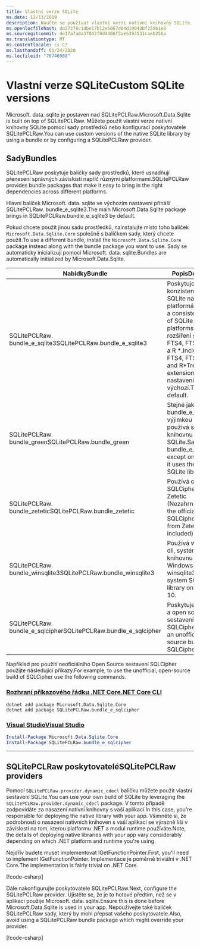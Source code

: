 ```yaml
---
title: Vlastní verze SQLite
ms.date: 12/13/2019
description: Naučte se používat vlastní verzi nativní knihovny SQLite.
ms.openlocfilehash: dd27278c1dbe17b12e5067d04d19043bf259b1e8
ms.sourcegitcommit: de17a7a0a37042f0d4406f5ae5393531caeb25ba
ms.translationtype: MT
ms.contentlocale: cs-CZ
ms.lasthandoff: 01/24/2020
ms.locfileid: "76746988"
---
```

# <a name="custom-sqlite-versions"></a><span data-ttu-id="b0b89-103">Vlastní verze SQLite</span><span class="sxs-lookup"><span data-stu-id="b0b89-103">Custom SQLite versions</span></span>

<span data-ttu-id="b0b89-104">Microsoft. data. sqlite je postaven nad SQLitePCLRaw.</span><span class="sxs-lookup"><span data-stu-id="b0b89-104">Microsoft.Data.Sqlite is built on top of SQLitePCLRaw.</span></span> <span data-ttu-id="b0b89-105">Můžete použít vlastní verze nativní knihovny SQLite pomocí sady prostředků nebo konfigurací poskytovatele SQLitePCLRaw.</span><span class="sxs-lookup"><span data-stu-id="b0b89-105">You can use custom versions of the native SQLite library by using a bundle or by configuring a SQLitePCLRaw provider.</span></span>

## <a name="bundles"></a><span data-ttu-id="b0b89-106">Sady</span><span class="sxs-lookup"><span data-stu-id="b0b89-106">Bundles</span></span>

<span data-ttu-id="b0b89-107">SQLitePCLRaw poskytuje balíčky sady prostředků, které usnadňují přenesení správných závislostí napříč různými platformami.</span><span class="sxs-lookup"><span data-stu-id="b0b89-107">SQLitePCLRaw provides bundle packages that make it easy to bring in the right dependencies across different platforms.</span></span>

<span data-ttu-id="b0b89-108">Hlavní balíček Microsoft. data. sqlite ve výchozím nastavení přináší SQLitePCLRaw. bundle_e_sqlite3.</span><span class="sxs-lookup"><span data-stu-id="b0b89-108">The main Microsoft.Data.Sqlite package brings in SQLitePCLRaw.bundle_e_sqlite3 by default.</span></span>

<span data-ttu-id="b0b89-109">Pokud chcete použít jinou sadu prostředků, nainstalujte místo toho balíček `Microsoft.Data.Sqlite.Core` společně s balíčkem sady, který chcete použít.</span><span class="sxs-lookup"><span data-stu-id="b0b89-109">To use a different bundle, install the `Microsoft.Data.Sqlite.Core` package instead along with the bundle package you want to use.</span></span> <span data-ttu-id="b0b89-110">Sady se automaticky inicializují pomocí Microsoft. data. sqlite.</span><span class="sxs-lookup"><span data-stu-id="b0b89-110">Bundles are automatically initialized by Microsoft.Data.Sqlite.</span></span>

| <span data-ttu-id="b0b89-111">Nabídky</span><span class="sxs-lookup"><span data-stu-id="b0b89-111">Bundle</span></span> | <span data-ttu-id="b0b89-112">Popis</span><span class="sxs-lookup"><span data-stu-id="b0b89-112">Description</span></span> |
| --- | --- |
| <span data-ttu-id="b0b89-113">SQLitePCLRaw. bundle_e_sqlite3</span><span class="sxs-lookup"><span data-stu-id="b0b89-113">SQLitePCLRaw.bundle_e_sqlite3</span></span> | <span data-ttu-id="b0b89-114">Poskytuje konzistentní verzi SQLite na všech platformách.</span><span class="sxs-lookup"><span data-stu-id="b0b89-114">Provides a consistent version of SQLite on all platforms.</span></span> <span data-ttu-id="b0b89-115">Zahrnuje rozšíření stromu FTS4, FTS5, JSON1 a R \*.</span><span class="sxs-lookup"><span data-stu-id="b0b89-115">Includes the FTS4, FTS5, JSON1, and R\*Tree extensions.</span></span> <span data-ttu-id="b0b89-116">Toto nastavení je výchozí.</span><span class="sxs-lookup"><span data-stu-id="b0b89-116">This is the default.</span></span> |
| <span data-ttu-id="b0b89-117">SQLitePCLRaw. bundle_green</span><span class="sxs-lookup"><span data-stu-id="b0b89-117">SQLitePCLRaw.bundle_green</span></span> | <span data-ttu-id="b0b89-118">Stejné jako bundle_e_sqlite3, s výjimkou iOS, kde používá systémovou knihovnu SQLite.</span><span class="sxs-lookup"><span data-stu-id="b0b89-118">Same as bundle_e_sqlite3, except on iOS where it uses the system SQLite library.</span></span> |
| <span data-ttu-id="b0b89-119">SQLitePCLRaw. bundle_zetetic</span><span class="sxs-lookup"><span data-stu-id="b0b89-119">SQLitePCLRaw.bundle_zetetic</span></span> | <span data-ttu-id="b0b89-120">Používá oficiální SQLCipher buildy z Zetetic (Nezahrnuto).</span><span class="sxs-lookup"><span data-stu-id="b0b89-120">Uses the official SQLCipher builds from Zetetic (not included).</span></span> |
| <span data-ttu-id="b0b89-121">SQLitePCLRaw. bundle_winsqlite3</span><span class="sxs-lookup"><span data-stu-id="b0b89-121">SQLitePCLRaw.bundle_winsqlite3</span></span> | <span data-ttu-id="b0b89-122">Používá winsqlite3. dll, systémovou knihovnu SQLite ve Windows 10.</span><span class="sxs-lookup"><span data-stu-id="b0b89-122">Uses winsqlite3.dll, the system SQLite library on Windows 10.</span></span> |
| <span data-ttu-id="b0b89-123">SQLitePCLRaw. bundle_e_sqlcipher</span><span class="sxs-lookup"><span data-stu-id="b0b89-123">SQLitePCLRaw.bundle_e_sqlcipher</span></span> | <span data-ttu-id="b0b89-124">Poskytuje neoficiální a open source sestavení SQLCipher.</span><span class="sxs-lookup"><span data-stu-id="b0b89-124">Provides an unofficial, open-source build of SQLCipher.</span></span> |

<span data-ttu-id="b0b89-125">Například pro použití neoficiálního Open Source sestavení SQLCipher použijte následující příkazy.</span><span class="sxs-lookup"><span data-stu-id="b0b89-125">For example, to use the unofficial, open-source build of SQLCipher use the following commands.</span></span>

### <a name="net-core-clitabnetcore-cli"></a>[<span data-ttu-id="b0b89-126">Rozhraní příkazového řádku .NET Core</span><span class="sxs-lookup"><span data-stu-id="b0b89-126">.NET Core CLI</span></span>](#tab/netcore-cli)

```dotnetcli
dotnet add package Microsoft.Data.Sqlite.Core
dotnet add package SQLitePCLRaw.bundle_e_sqlcipher
```

### <a name="visual-studiotabvisual-studio"></a>[<span data-ttu-id="b0b89-127">Visual Studio</span><span class="sxs-lookup"><span data-stu-id="b0b89-127">Visual Studio</span></span>](#tab/visual-studio)

``` PowerShell
Install-Package Microsoft.Data.Sqlite.Core
Install-Package SQLitePCLRaw.bundle_e_sqlcipher
```

---

## <a name="sqlitepclraw-providers"></a><span data-ttu-id="b0b89-128">SQLitePCLRaw poskytovatelé</span><span class="sxs-lookup"><span data-stu-id="b0b89-128">SQLitePCLRaw providers</span></span>

<span data-ttu-id="b0b89-129">Pomocí `SQLitePCLRaw.provider.dynamic_cdecl` balíčku můžete použít vlastní sestavení SQLite.</span><span class="sxs-lookup"><span data-stu-id="b0b89-129">You can use your own build of SQLite by leveraging the `SQLitePCLRaw.provider.dynamic_cdecl` package.</span></span> <span data-ttu-id="b0b89-130">V tomto případě zodpovídáte za nasazení nativní knihovny s vaší aplikací.</span><span class="sxs-lookup"><span data-stu-id="b0b89-130">In this case, you're responsible for deploying the native library with your app.</span></span> <span data-ttu-id="b0b89-131">Všimněte si, že podrobnosti o nasazení nativních knihoven s vaší aplikací se výrazně liší v závislosti na tom, kterou platformu .NET a modul runtime používáte.</span><span class="sxs-lookup"><span data-stu-id="b0b89-131">Note, the details of deploying native libraries with your app vary considerably depending on which .NET platform and runtime you're using.</span></span>

<span data-ttu-id="b0b89-132">Nejdřív budete muset implementovat IGetFunctionPointer.</span><span class="sxs-lookup"><span data-stu-id="b0b89-132">First, you'll need to implement IGetFunctionPointer.</span></span> <span data-ttu-id="b0b89-133">Implementace je poměrně triviální v .NET Core.</span><span class="sxs-lookup"><span data-stu-id="b0b89-133">The implementation is fairly trivial on .NET Core.</span></span>

[!code-csharp[](../../../../samples/snippets/standard/data/sqlite/SystemLibrarySample/Program.cs?name=snippet_NativeLibraryAdapter)]

<span data-ttu-id="b0b89-134">Dále nakonfigurujte poskytovatele SQLitePCLRaw.</span><span class="sxs-lookup"><span data-stu-id="b0b89-134">Next, configure the SQLitePCLRaw provider.</span></span> <span data-ttu-id="b0b89-135">Ujistěte se, že je to hotové předtím, než se v aplikaci použije Microsoft. data. sqlite.</span><span class="sxs-lookup"><span data-stu-id="b0b89-135">Ensure this is done before Microsoft.Data.Sqlite is used in your app.</span></span> <span data-ttu-id="b0b89-136">Nepoužívejte také balíček SQLitePCLRaw sady, který by mohl přepsat vašeho poskytovatele.</span><span class="sxs-lookup"><span data-stu-id="b0b89-136">Also, avoid using a SQLitePCLRaw bundle package which might override your provider.</span></span>

[!code-csharp[](../../../../samples/snippets/standard/data/sqlite/SystemLibrarySample/Program.cs?name=snippet_SetProvider)]
